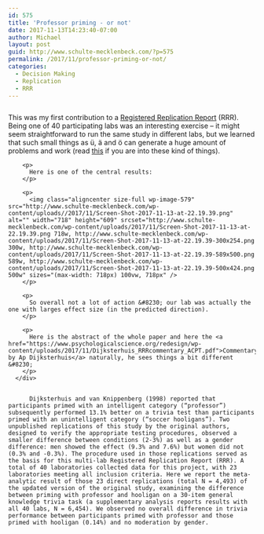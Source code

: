 ```yaml
---
id: 575
title: 'Professor priming - or not'
date: 2017-11-13T14:23:40-07:00
author: Michael
layout: post
guid: http://www.schulte-mecklenbeck.com/?p=575
permalink: /2017/11/professor-priming-or-not/
categories:
  - Decision Making
  - Replication
  - RRR
---
```

<div class="page" title="Page 2">
  <div class="section">
    <div class="layoutArea">
      <div class="column">
        <p>
          This was my first contribution to a <a href="https://www.psychologicalscience.org/publications/replication-dijksterhuis-van-knippenberg">Registered Replication Report</a> (RRR). Being one of 40 participating labs was an interesting exercise &#8211; it might seem straightforward to run the same study in different labs, but we learned that such small things as ü, ä and ö can generate a huge amount of problems and work (read <a href="https://en.wikipedia.org/wiki/UTF-8">this</a> if you are into these kind of things).
        </p>
        
        <p>
          Here is one of the central results:
        </p>
        
        <p>
          <img class="aligncenter size-full wp-image-579" src="http://www.schulte-mecklenbeck.com/wp-content/uploads//2017/11/Screen-Shot-2017-11-13-at-22.19.39.png" alt="" width="718" height="609" srcset="http://www.schulte-mecklenbeck.com/wp-content/uploads/2017/11/Screen-Shot-2017-11-13-at-22.19.39.png 718w, http://www.schulte-mecklenbeck.com/wp-content/uploads/2017/11/Screen-Shot-2017-11-13-at-22.19.39-300x254.png 300w, http://www.schulte-mecklenbeck.com/wp-content/uploads/2017/11/Screen-Shot-2017-11-13-at-22.19.39-589x500.png 589w, http://www.schulte-mecklenbeck.com/wp-content/uploads/2017/11/Screen-Shot-2017-11-13-at-22.19.39-500x424.png 500w" sizes="(max-width: 718px) 100vw, 718px" />
        </p>
        
        <p>
          So overall not a lot of action &#8230; our lab was actually the one with larges effect size (in the predicted direction).
        </p>
        
        <p>
          Here is the abstract of the whole paper and here the <a href="https://www.psychologicalscience.org/redesign/wp-content/uploads/2017/11/Dijksterhuis_RRRcommentary_ACPT.pdf">Commentary by Ap Dijksterhuis</a> naturally, he sees things a bit different &#8230;
        </p>
      </div>
      

          Dijksterhuis and van Knippenberg (1998) reported that participants primed with an intelligent category (“professor”) subsequently performed 13.1% better on a trivia test than participants primed with an unintelligent category (“soccer hooligans”). Two unpublished replications of this study by the original authors, designed to verify the appropriate testing procedures, observed a smaller difference between conditions (2-3%) as well as a gender difference: men showed the effect (9.3% and 7.6%) but women did not (0.3% and -0.3%). The procedure used in those replications served as the basis for this multi-lab Registered Replication Report (RRR). A total of 40 laboratories collected data for this project, with 23 laboratories meeting all inclusion criteria. Here we report the meta-analytic result of those 23 direct replications (total N = 4,493) of the updated version of the original study, examining the difference between priming with professor and hooligan on a 30-item general knowledge trivia task (a supplementary analysis reports results with all 40 labs, N = 6,454). We observed no overall difference in trivia performance between participants primed with professor and those primed with hooligan (0.14%) and no moderation by gender.
